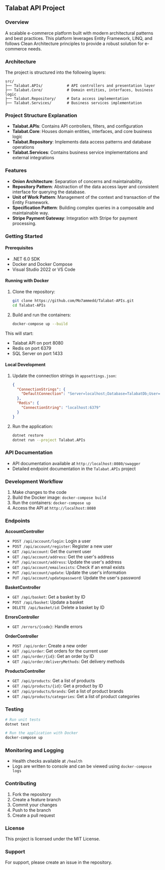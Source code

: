 ## Talabat API Project

### Overview
A scalable e-commerce platform built with modern architectural patterns and best practices. This platform leverages Entity Framework, LINQ, and follows Clean Architecture principles to provide a robust solution for e-commerce needs.

### Architecture
The project is structured into the following layers:

```
src/
├── Talabat.APIs/           # API controllers and presentation layer
├── Talabat.Core/           # Domain entities, interfaces, business logic
├── Talabat.Repository/     # Data access implementation
├── Talabat.Services/       # Business services implementation
```

### Project Structure Explanation
- **Talabat.APIs**: Contains API controllers, filters, and configuration
- **Talabat.Core**: Houses domain entities, interfaces, and core business logic
- **Talabat.Repository**: Implements data access patterns and database operations
- **Talabat.Services**: Contains business service implementations and external integrations

### Features
- **Onion Architecture**: Separation of concerns and maintainability.
- **Repository Pattern**: Abstraction of the data access layer and consistent interface for querying the database.
- **Unit of Work Pattern**: Management of the context and transaction of the Entity Framework.
- **Specification Pattern**: Building complex queries in a composable and maintainable way.
- **Stripe Payment Gateway**: Integration with Stripe for payment processing.

### Getting Started

#### Prerequisites
- .NET 6.0 SDK
- Docker and Docker Compose
- Visual Studio 2022 or VS Code

#### Running with Docker
1. Clone the repository:
    ```bash
    git clone https://github.com/Mo7ammedd/Talabat-APIs.git
    cd Talabat-APIs
    ```

2. Build and run the containers:
    ```bash
    docker-compose up --build
    ```

This will start:
- Talabat API on port 8080
- Redis on port 6379
- SQL Server on port 1433

#### Local Development
1. Update the connection strings in `appsettings.json`:
    ```json
    {
      "ConnectionStrings": {
        "DefaultConnection": "Server=localhost;Database=TalabatDb;User=sa;Password=YourStrong!Passw0rd;"
      },
      "Redis": {
        "ConnectionString": "localhost:6379"
      }
    }
    ```

2. Run the application:
    ```bash
    dotnet restore
    dotnet run --project Talabat.APIs
    ```

### API Documentation
- API documentation available at `http://localhost:8080/swagger`
- Detailed endpoint documentation in the `Talabat.APIs` project

### Development Workflow
1. Make changes to the code
2. Build the Docker image: `docker-compose build`
3. Run the containers: `docker-compose up`
4. Access the API at `http://localhost:8080`

### Endpoints

**AccountController**
- `POST /api/account/login`: Login a user
- `POST /api/account/register`: Register a new user
- `GET /api/account`: Get the current user
- `GET /api/account/address`: Get the user's address
- `PUT /api/account/address`: Update the user's address
- `GET /api/account/emailexists`: Check if an email exists
- `PUT /api/account/update`: Update the user's information
- `PUT /api/account/updatepassword`: Update the user's password

**BasketController**
- `GET /api/basket`: Get a basket by ID
- `POST /api/basket`: Update a basket
- `DELETE /api/basket/id`: Delete a basket by ID

**ErrorsController**
- `GET /errors/{code}`: Handle errors

**OrderController**
- `POST /api/order`: Create a new order
- `GET /api/order`: Get orders for the current user
- `GET /api/order/{id}`: Get an order by ID
- `GET /api/order/deliveryMethods`: Get delivery methods

**ProductsController**
- `GET /api/products`: Get a list of products
- `GET /api/products/{id}`: Get a product by ID
- `GET /api/products/brands`: Get a list of product brands
- `GET /api/products/categories`: Get a list of product categories
### Testing
```bash
# Run unit tests
dotnet test

# Run the application with Docker
docker-compose up
```

### Monitoring and Logging
- Health checks available at `/health`
- Logs are written to console and can be viewed using `docker-compose logs`

### Contributing
1. Fork the repository
2. Create a feature branch
3. Commit your changes
4. Push to the branch
5. Create a pull request

### License
This project is licensed under the MIT License.

### Support
For support, please create an issue in the repository.